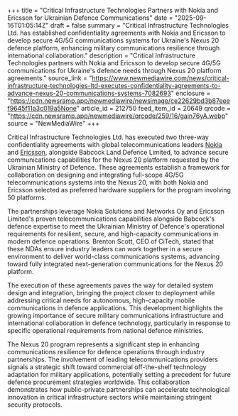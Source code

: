 +++
title = "Critical Infrastructure Technologies Partners with Nokia and Ericsson for Ukrainian Defence Communications"
date = "2025-09-16T01:05:14Z"
draft = false
summary = "Critical Infrastructure Technologies Ltd. has established confidentiality agreements with Nokia and Ericsson to develop secure 4G/5G communications systems for Ukraine's Nexus 20 defence platform, enhancing military communications resilience through international collaboration."
description = "Critical Infrastructure Technologies partners with Nokia and Ericsson to develop secure 4G/5G communications for Ukraine's defence needs through Nexus 20 platform agreements."
source_link = "https://www.newmediawire.com/news/critical-infrastructure-technologies-ltd-executes-confidentiality-agreements-to-advance-nexus-20-communications-systems-7082693"
enclosure = "https://cdn.newsramp.app/newmediawire/newsimage/ce22629bd3b87eeef9645f11a3c019a5None"
article_id = 212750
feed_item_id = 20649
qrcode = "https://cdn.newsramp.app/newmediawire/qrcode/259/16/gain76yA.webp"
source = "NewMediaWire"
+++

<p>Critical Infrastructure Technologies Ltd. has executed two three-way confidentiality agreements with global telecommunications leaders <a href="https://www.nokia.com" rel="nofollow" target="_blank">Nokia</a> and <a href="https://www.ericsson.com" rel="nofollow" target="_blank">Ericsson</a>, alongside Babcock Land Defence Limited, to advance secure communications capabilities for the Nexus 20 platform requested by the Ukrainian Ministry of Defence. These agreements establish a framework for collaboration on designing and integrating full-scope 4G/5G telecommunications systems into the Nexus 20, with both Nokia and Ericsson selected as preferred hardware suppliers for the program involving 50 platforms.</p><p>The partnerships leverage Nokia Solutions and Networks Oy and Ericsson Limited's proven telecommunications capabilities alongside Babcock's defence expertise to meet the Ukrainian Ministry of Defence's operational requirements for resilient, secure, and high-capacity communications in modern defence operations. Brenton Scott, CEO of CiTech, stated that these NDAs ensure industry leaders can work together in a secure environment to deliver world-class communications systems, advancing toward fully integrated next-generation communications for the Nexus 20 platform.</p><p>The execution of these agreements paves the way for detailed system design and integration, bringing the project closer to deployment while addressing critical needs for autonomous, high-capacity mobile communications in defence applications. This development highlights the growing importance of secure military communications infrastructure and international collaboration in defence technology, particularly in response to specific operational requirements from national defence ministries.</p><p>The Nexus 20 program represents a significant step in enhancing communications resilience for defence operations through industry partnerships. The involvement of leading telecommunications providers signals a strategic shift toward commercial off-the-shelf technology adaptation for military applications, potentially setting a precedent for future defence procurement strategies worldwide. This collaboration demonstrates how public-private partnerships can accelerate technological innovation in critical infrastructure sectors while maintaining stringent security protocols.</p>